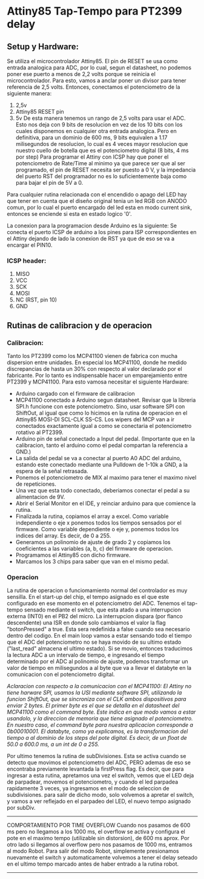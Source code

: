 # Attiny85 Tap-Tempo para PT2399 delay

## Setup y Hardware:
Se utiliza el microcontrolador Attiny85. 
El pin de RESET se usa como entrada analogica para ADC, por lo cual, segun el datasheet, no podemos poner ese puerto a menos de 2,2 volts porque se reinicia el microcontrolador.
Para esto, vamos a anclar poner un divisor para tener referencia de 2,5 volts. Entonces, conectamos el potenciometro de la siguiente manera: 
1. 2,5v
2. Attiny85 RESET pin
3. 5v
De esta manera tenemos un rango de 2,5 volts para usar el ADC. Esto nos deja con 9 bits de resolucion en vez de los 10 bits con los cuales disponemos en cualquier otra entrada analogica. Pero en definitiva, para un dominio de 600 ms, 9 bits equivalen a 1.17 milisegundos de resolucion, lo cual es 4 veces mayor resolucion que nuestro cuello de botella que es el potenciometro digital (8 bits, 4 ms por step)
Para programar el Attiny con ICSP hay que poner el potenciometro de Rate/Time al minimo ya que parece ser que al ser programado, el pin de RESET necesita ser puesto a 0 V, y la impedancia del puerto RST del programador no es lo suficientemente baja como para bajar el pin de 5V a 0. 

Para cualquier rutina relacionada con el encendido o apago del LED hay que tener en cuenta que el diseño original tenia un led RGB con ANODO comun, por lo cual el puerto encargado del led esta en modo current sink, entonces se enciende si esta en estado logico '0'.

La conexion para la programacion desde Arduino es la siguiente:
Se conecta el puerto ICSP de arduino a los pines para ISP correspondientes en el Attiny dejando de lado la conexion de RST ya que de eso se va a encargar el PIN10. 
### ICSP header: 
1. MISO
2. VCC
3. SCK
4. MOSI
5. NC (RST, pin 10)
6. GND

## Rutinas de calibracion y de operacion

### Calibracion:
Tanto los PT2399 como los MCP41100 vienen de fabrica con mucha dispersion entre unidades. 
En especial los MCP41100, donde  he medido discrepancias de hasta un 30% con respecto
al valor declarado por el fabricante.
Por lo tanto es indispensable hacer un emparejamiento entre PT2399 y MCP41100.
Para esto vamosa necesitar el siguiente Hardware:
- Arduino cargado con el firmware de calibracion
- MCP41100 conectado a Arduino segun datasheet. Revisar que la libreria SPI.h 
funcione con este potenciometro. Sino, usar software SPI con ShiftOut, al igual
que como lo hicimos en la rutina de operacion en el Attiny85
MOSI-DI SCL-CLK SS-CS. Los wipers del MCP van a ir conectados exactamente
igual a como se conectaria el potenciometro rotativo  al PT2399.
- Arduino pin de señal conectado a Input del pedal.
 (Importante que en la calibracion, tanto el arduino como el pedal compartan la referencia 
a GND.)  
- La salida del pedal se va a conectar al puerto A0 ADC del arduino, estando este
conectado mediante una Pulldown de 1-10k a GND, a la espera de la señal 
retrasada.
- Ponemos el potenciometro de MIX al maximo para tener el maximo nivel de repeticiones.
- Una vez que esta todo conectado, deberiamos conectar el pedal a su alimentacion
de 9V.
- Abrir el Serial Monitor en el IDE, y reinciar arduino para que comience la rutina. 
- Finalizada la rutina, copiamos el array a excel. Como variable independiente
o eje x ponemos todos los tiempos sensados por el firmware. Como variable dependiente 
o eje y, ponemos todos los indices del array. Es decir, de 0 a 255.
- Generamos un polinomio de ajuste de grado 2 y copiamos los coeficientes 
a las variables (a, b, c) del firmware de operacion. 
- Programamos el Attiny85 con dicho firmware.
- Marcamos los 3 chips para saber que van en el mismo pedal.

### Operacion
La rutina de operacion o funciomamiento normal del controlador es muy sensilla.
En el start-up del chip, el tempo asignado es el que este configurado en ese 
momento en el potenciometro del ADC.
Tenemos el tap-tempo sensado  mediante el switch, que esta atado a una interrupcion
externa (INT0) en el PB2 del micro. La interrupcion dispara (por flanco descendente) una ISR 
en donde solo cambiamos el valor la flag "botonPressed" a true. Esta sera redefinida 
a false cuando sea necesario dentro del codigo. 
En el main loop vamos a estar sensando todo el tiempo que el ADC del potenciometro
no se haya movido de su ultimo estado ("last_read" almacena el ultimo estado).
Si se movio, entonces traducimos la lectura ADC a un intervalo de tiempo, e ingresando
el tiempo determinado por el ADC al polinomio de ajuste, podemos transformar un valor
de tiempo en milisegundos a al byte que va a llevar el databyte en la comunicacion
con el potenciometro digital. 


*Aclaracion con respecto a la comunicacion con el MCP41100:
El Attiny no tiene harware SPI, usamos la USI mediante software SPI, utilizando 
la funcion ShiftOut, que se sincroniza con el CLK ambos dispositivos para
enviar 2 bytes. El primer byte es el que se detalla en el datasheet del MCP41100
como el command byte. Este indica en que modo vamos a estar usandolo, y la direccion
de memoria que tiene asignado el potenciometro. En nuestro caso, el command byte
para nuestra aplicacion corresponde a 0b00010001.
El databyte, como ya explicamos, es la transformacion del tiempo a al dominio
de los steps del pote digital. Es decir, de un float de 50.0 a 600.0 ms, a un int
de 0 a 255.*

Por ultimo tenemos la rutina de subDivisiones. Esta se activa cuando se detecto que
movimos el potenciometro del ADC, PERO ademas de eso se encontraba previamente 
levantada la firstPress flag. Es decir, que para ingresar a esta rutina, apretamos
una vez el switch, vemos que el LED deja de parpadear, movemos el potenciometro, y cuando
el led parpadea rapidamente 3 veces, ya ingresamos en el modo de seleccion de subdivisiones.
para salir de dicho modo, solo volvemos a apretar el switch, y vamos a ver reflejado en el
parpadeo del LED, el nuevo tempo asignado por subDiv. 
****************************************************************************************
COMPORTAMIENTO POR TIME OVERFLOW
Cuando nos pasamos de 600 ms pero no llegamos a los 1000 ms, el overflow se activa y configura el pote en el maximo tempo (utilizable sin distorsion), de 600 ms aprox. 
Por otro lado si llegamos al overflow pero nos pasamos de 1000 ms, entramos al modo Robot. 
Para salir del modo Robot, simplemente presionamos nuevamente el switch y automaticamente volvemos a tener el delay seteado en el ultimo tempo marcado antes de haber entrado a la rutina robot. 
****************************************************************************************
